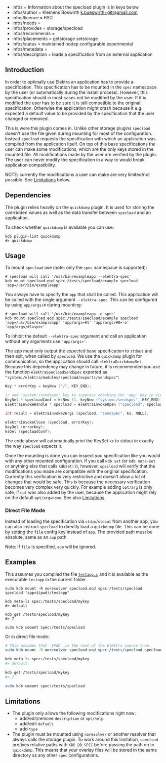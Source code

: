 - infos = Information about the specload plugin is in keys below
- infos/author = Klemens Böswirth <k.boeswirth+git@gmail.com>
- infos/licence = BSD
- infos/needs =
- infos/provides = storage/specload
- infos/recommends =
- infos/placements = getstorage setstorage
- infos/status = maintained nodep configurable experimental
- infos/metadata =
- infos/description = loads a specification from an external application

## Introduction

In order to optimally use Elektra an application has to provide a specification. This specification has to be mounted in the `spec`
namespace by the user (or automatically during the install process). However, this specification should in most cases not be modified by
the user. If it is modified the user has to be sure it is still compatible to the original specification. Otherwise the application might
crash because it e.g. expected a default value to be provided by the specification that the user changed or removed.

This is were this plugin comes in. Unlike other storage plugins `specload` doesn't use the file given during mounting for most of the
configuration. Instead `specload` requests the specification with which an application was compiled from the application itself. On top
of this base specifications the user can make some modifications, which are the only keys stored in the mounted file. All modifications
made by the user are verified by the plugin. The user can never modify the specification in a way to would break application compatibility.

NOTE: currently the modifications a user can make are very limited/not possible. See [Limitations](#limitations) below.

## Dependencies

The plugin relies heavily on the `quickdump` plugin. It is used for storing the overridden values as well as the data transfer between
`specload` and an application.

To check whether `quickdump` is available you can use:

```
kdb plugin-list quickdump
#> quickdump
```

## Usage

To mount `specload` use (note: only the `spec` namespace is supported):

```
# specload will call '/usr/bin/exampleapp --elektra-spec'
kdb mount specload.eqd spec:/tests/specload/example specload 'app=/usr/bin/exampleapp'
```

You always have to specify the `app` that shall be called. This application will be called with the single argument `--elektra-spec`. This
can be configured by using `app/args/#` during mounting:

```
# specload will call '/usr/bin/exampleapp -o spec'
kdb mount specload.eqd spec:/tests/specload/example specload 'app=/usr/bin/exampleapp' 'app/args=#1' 'app/args/#0=-o' 'app/args/#1=spec'
```

To inhibit the default `--elektra-spec` argument and call an application without any arguments use `'app/args='`.

The app must only output the expected base specification to `stdout` and then exit, when called by `specload`. We use the `quickdump` plugin
for communication, so the application should call `elektraQuickdumpSet`. Because this dependency may change in future, it is recommended
you use the function `elektraSpecloadSendSpec` exported as `"system:/elektra/modules/specload/exports/sendspec"`:

```c
Key * errorKey = keyNew ("/", KEY_END);

// add 'system:/sendspec' key to suppress checking the 'app' key in elektraSpecloadOpen
KeySet * specloadConf = ksNew (1, keyNew ("system:/sendspec", KEY_END), KS_END);
ElektraInvokeHandle * specload = elektraInvokeOpen ("specload", specloadConf, errorKey);

int result = elektraInvoke2Args (specload, "sendspec", ks, NULL);

elektraInvokeClose (specload, errorKey);
keyDel (errorKey);
ksDel (specloadConf);
```

The code above will automatically print the KeySet `ks` to stdout in exactly the way `specload` expects it.

Once the mounting is done you can inspect you specification like you would with any other mounted configuration. If you call `kdb set`
(or `kdb meta-set` or anything else that calls `kdbSet()`), however, `specload` will verify that the modifications you made are compatible
with the original specification. Currently this verification is very restrictive and doesn't allow a lot of changes that would be safe.
This is because the necessary verification becomes very complex very quickly. For example adding `opt/arg` is only safe, if `opt` was also
added by the user, because the application might rely on the default `opt/arg=none`. See also [Limitations](#limitations).

### Direct File Mode

Instead of loading the specification via `stdin`/`stdout` from another app, you can also instruct `specload` to directly
load a `quickdump` file. This can be done by setting the `file` config key instead of `app`. The provided path must be
absolute, same as an `app` path.

Note: If `file` is specified, `app` will be ignored.

## Examples

This assumes you compiled the file [`testapp.c`](testapp.c) and it is available as the executable `testapp` in the current folder.

```
sudo kdb mount -R noresolver specload.eqd spec:/tests/specload specload "app=$(pwd)/testapp"

kdb meta-ls spec:/tests/specload/mykey
#> default

kdb get /tests/specload/mykey
#> 7

sudo kdb umount spec:/tests/specload

```

Or in direct file mode:

```sh
# This assumes that `$PWD` is the root of the Elektra source tree.
sudo kdb mount -R noresolver specload.eqd spec:/tests/specload specload "file=$(pwd)/src/plugins/specload/specload/spec.quickdump"

kdb meta-ls spec:/tests/specload/mykey
#> default

kdb get /tests/specload/mykey
#> 7

sudo kdb umount spec:/tests/specload
```

## Limitations

- The plugin only allows the following modifications right now:
  - add/edit/remove `description` or `opt/help`
  - add/edit `default`
  - add `type`
- The plugin must be mounted using `noresolver` or another resolver that always calls the storage plugin. To work around
  this limitation, `specload` prefixes relative paths with `KDB_DB_SPEC` before passing the path on to `quickdump`. This
  means that your overlay files will be stored in the same directory as any other `spec` configurations.
